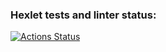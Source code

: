 ### Hexlet tests and linter status:
[![Actions Status](https://github.com/leonidbatoshkin/java-project-78/workflows/hexlet-check/badge.svg)](https://github.com/leonidbatoshkin/java-project-78/actions)